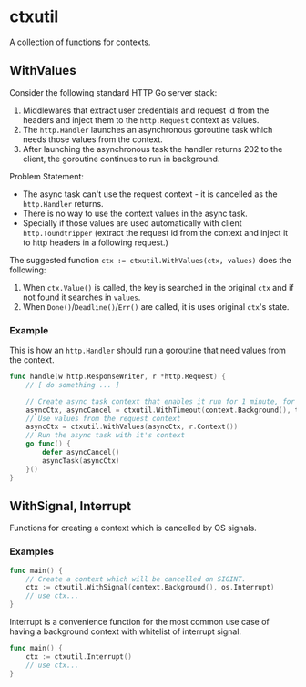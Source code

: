 # ctxutil

A collection of functions for contexts.

## WithValues

Consider the following standard HTTP Go server stack:

1. Middlewares that extract user credentials and request id from the
   headers and inject them to the `http.Request` context as values.
2. The `http.Handler` launches an asynchronous goroutine task which
   needs those values from the context.
3. After launching the asynchronous task the handler returns 202 to
   the client, the goroutine continues to run in background.

Problem Statement:

* The async task can't use the request context - it is cancelled
  as the `http.Handler` returns.
* There is no way to use the context values in the async task.
* Specially if those values are used automatically with client
  `http.Toundtripper` (extract the request id from the context
  and inject it to http headers in a following request.)

The suggested function `ctx := ctxutil.WithValues(ctx, values)`
does the following:

1. When `ctx.Value()` is called, the key is searched in the
   original `ctx` and if not found it searches in `values`.
2. When `Done()`/`Deadline()`/`Err()` are called, it is uses
   original `ctx`'s state.

### Example

This is how an `http.Handler` should run a goroutine that need
values from the context.

```go
func handle(w http.ResponseWriter, r *http.Request) {
    // [ do something ... ]

    // Create async task context that enables it run for 1 minute, for example
    asyncCtx, asyncCancel = ctxutil.WithTimeout(context.Background(), time.Minute)
    // Use values from the request context
    asyncCtx = ctxutil.WithValues(asyncCtx, r.Context())
    // Run the async task with it's context
    go func() {
        defer asyncCancel()
        asyncTask(asyncCtx)
    }()
}
```

## WithSignal, Interrupt

Functions for creating a context which is cancelled by OS signals.

### Examples

```go
func main() {
    // Create a context which will be cancelled on SIGINT.
    ctx := ctxutil.WithSignal(context.Background(), os.Interrupt)
    // use ctx...
}
```

Interrupt is a convenience function for the most common use case
of having a background context with whitelist of interrupt signal.

```go
func main() {
    ctx := ctxutil.Interrupt()
    // use ctx...
}
```
